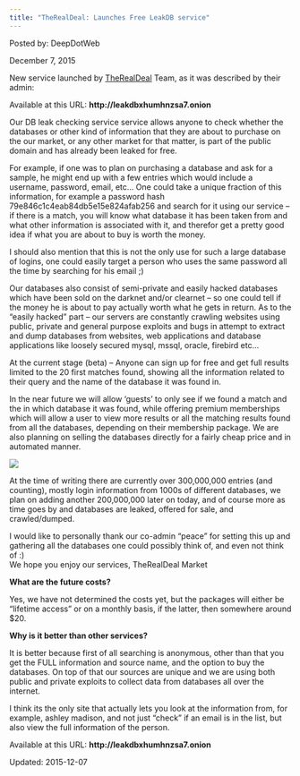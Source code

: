 ```yaml
---
title: "TheRealDeal: Launches Free LeakDB service"
---
```


Posted by: DeepDotWeb 

<span>December 7, 2015</span>

<p>New service launched by <a href="#">TheRealDeal</a> Team, as it was described by their admin:</p>
<p>Available at this URL: <strong>http://leakdbxhumhnzsa7.onion</strong></p>
<p>Our DB leak checking service service allows anyone to check whether the databases or other kind of information that they are about to purchase on the our market, or any other market for that matter, is part of the public domain and has already been leaked for free.</p>
<p>For example, if one was to plan on purchasing a database and ask for a sample, he might end up with a few entries which would include a username, password, email, etc&#8230; One could take a unique fraction of this information, for example a password hash 79e846c1c4eab84db5e15e824afab256 and search for it using our service – if there is a match, you will know what database it has been taken from and what other information is associated with it, and therefor get a pretty good idea if what you are about to buy is worth the money.</p>
<p>I should also mention that this is not the only use for such a large database of logins, one could easily target a person who uses the same password all the time by searching for his email ;)</p>
<p>Our databases also consist of semi-private and easily hacked databases which have been sold on the darknet and/or clearnet – so one could tell if the money he is about to pay actually worth what he gets in return. As to the “easily hacked” part – our servers are constantly crawling websites using public, private and general purpose exploits and bugs in attempt to extract and dump databases from websites, web applications and database applications like loosely secured mysql, mssql, oracle, firebird etc&#8230;</p>
<p>At the current stage (beta) &#8211; Anyone can sign up for free and get full results limited to the 20 first matches found, showing all the information related to their query and the name of the database it was found in.</p>
<p>In the near future we will allow &#8216;guests&#8217; to only see if we found a match and the in which database it was found, while offering premium memberships which will allow a user to view more results or all the matching results found from all the databases, depending on their membership package. We are also planning on selling the databases directly for a fairly cheap price and in automated manner.</p>

<img src="https://gir.pub/deepdotweb/imgs/2015/12/checker.png">

<p>At the time of writing there are currently over 300,000,000 entries (and counting), mostly login information from 1000s of different databases, we plan on adding another 200,000,000 later on today, and of course more as time goes by and databases are leaked, offered for sale, and crawled/dumped.</p>
<p>I would like to personally thank our co-admin “peace” for setting this up and gathering all the databases one could possibly think of, and even not think of :)<br/>
    We hope you enjoy our services, TheRealDeal Market</p>
<p><strong>What are the future costs?</strong></p>
<p>Yes, we have not determined the costs yet, but the packages will either be &#8220;lifetime access&#8221; or on a monthly basis, if the latter, then somewhere around $20.</p>
<p><strong>Why is it better than other services?</strong></p>
<p>It is better because first of all searching is anonymous, other than that you get the FULL information and source name, and the option to buy the databases. On top of that our sources are unique and we are using both public and private exploits to collect data from databases all over the internet.</p>
<p>I think its the only site that actually lets you look at the information from, for example, ashley madison, and not just &#8220;check&#8221; if an email is in the list, but also view the full information of the person.</p>
<p>Available at this URL: <strong>http://leakdbxhumhnzsa7.onion</strong></p>

Updated: 2015-12-07